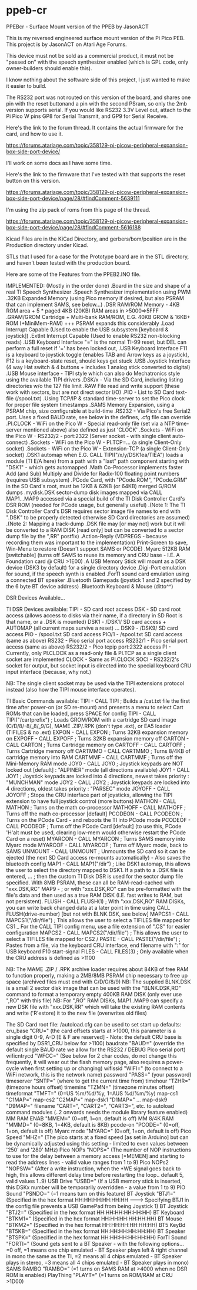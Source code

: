 # ppeb-cr
PPEBcr - Surface Mount version of the PPEB by JasonACT


This is my reversed engineered surface mount version of the Pi Pico PEB.
This project is by JasonACT on Atari Age Forums.


This device must not be sold as a commercial product, it must not be "passed on" with the speech synthesizer enabled (which is GPL code, only owner-builders should enable this).



I know nothing about the software side of this project, I just wanted to make it easier to build.

The RS232 port was not routed on this version of the board, and shares one pin with the reset buttonand a pin with the second PSram, so only the 2mb version supports serial.
If you would like RS232 3.3V Level out, attach to the Pi Pico W pins GP8 for Serial Transmit, and GP9 for Serial Receive.


Here's the link to the forum thread. It contains the actual firmware for the card, and how to use it.

https://forums.atariage.com/topic/358129-pi-picow-peripheral-expansion-box-side-port-device/

I'll work on some docs as I have some time.


Here's the link to the firmware that I've tested with that supports the reset button on this version.

https://forums.atariage.com/topic/358129-pi-picow-peripheral-expansion-box-side-port-device/page/28/#findComment-5639111


I'm using the zip pack of roms from this page of the thread.

https://forums.atariage.com/topic/358129-pi-picow-peripheral-expansion-box-side-port-device/page/28/#findComment-5616188



Kicad Files are in the KiCad Directory, and gerbers/bom/position are in the Production directory under Kicad.

STLs that I used for a case for the Prototype board are in the STL directory, and haven't been tested with the production board.

Here are some of the Features from the PPEB2.INO file.


IMPLEMENTED: (Mostly in the order done)
.Board in the size and shape of a real TI Speech Synthesizer
.Speech Synthesizer implementation using PWM
.32KB Expanded Memory (using Pico memory if desired, but also PSRAM that can implement SAMS, see below...)
.DSR RAM/ROM Memory - 4KB ROM area + 5 * paged 4KB (20KB) RAM areas in >5000=>5FFF
.GRAM/GROM Cartridge + Multi-bank RAM/ROM, E.G. 40KB GROM & 16KB+ ROM (+MiniMem-RAM) +++ PSRAM expands this considerably
.Load   Interrupt Capable (Used to enable the USB subsystem [keyboard & joystick])
.ExtInt Interrupt Capable (Used to enable RS232 non-blocking reads)
.USB Keyboard Interface "<ALT>=" is the normal TI-99 reset, but <CTRL><ALT>DEL can perform a full reset if <ALT>'=' has been locked out,
.USB Keyboard Interface  <CTRL><ALT>F11 is a keyboard to joystick toggle (enables TAB and Arrow keys as a joystick), <CTRL><ALT>F12 is a keyboard-state reset, should keys get stuck
.USB Joystick Interface (4 way Hat switch & 4 buttons + includes 1 analog stick converted to digital)
.USB Mouse interface - TIPI style which can also do Mechatronics style using the available TIPI drivers
.DSK/x - Via the SD Card, including listing directories w/o the 127 file limit
.RAW File read and write support (these work with sectors, but are not direct sector I/O)
.PIO - List to SD Card text-file (/spool.txt)
.Using TCP/IP & standard time-server to set the Pico clock for proper file system timestamps
.SAMS Memory Expansion, using a PSRAM chip, size configurable at build-time
.RS232 - Via Pico's free Serial2 port.  Uses a fixed BAUD rate, see below in the defines, .cfg file can override
.PI.CLOCK - WiFi on the Pico W - Special read-only file (set via a NTP time-server mentioned above) also defined as just 'CLOCK'
.Sockets - WiFi on the Pico W - RS232/2 - port:2322 (Server socket - with single client auto-connect)
.Sockets - WiFi on the Pico W - PI.TCP=... (a single Client-Only socket)
.Sockets - WiFi on the Pico W - Extension-TCP (a single Client-Only socket)
.DSK1 automap when E.G. CALL TIPI("/x/y/DSK1ea/TIEA") loads a module (TI E/A here) from a path with a "last" path component starting with "DSK1" - which gets automapped
.Math Co-Processor implements faster Add (and Sub) Multiply and Divide for Radix-100 floating point numbers (requires USB subsystem)
.PCode Card, with "PCode.ROM", "PCode.GRM" in the SD Card's root, must be 12KB & 62KB (or 64KB) merged G/ROM dumps
.mydisk.DSK sector-dump disk images mapped via CALL MAP1...MAP9 accessed via a special build of the TI Disk Controller Card's DSR ROM (needed for PCode usage, but generally useful)
.(Note 1: The TI Disk Controller Card's DSR requires sector image file names to end with ".DSK" to be properly detected otherwise SD Card directories are assumed)
.(Note 2: Mapping a track-dump .DSK file may [or may not] work but it will be converted to a RAM DISK [read only] but can be converted to a sector dump file by the ",RR" postfix)
.Action-Reply (VDPREGS - because recording them was important to the implementation) <CTRL><ALT>Print-Screen to save, <CTRL><ALT>Win-Menu to restore (Doesn't support SAMS or PCODE)
.Myarc 512KB RAM [switchable] (turns off SAMS to reuse its memory and CRU base - I.E. A Foundation card @ CRU >1E00)
.A USB Memory Stick will mount as a DSK device (DSK3 by default) for a single directory device
.Digi-Port emulation for sound, if the speech synth is enabled
.ForTI sound card emulation using a connected BT speaker
.Bluetooth Gamepads (joystick 1 and 2 specified by the 6 byte BT device address)
.Bluetooth Keyboard & Mouse (ditto^^)

DSR Devices Available...

TI DSR Devices available:
TIPI    - SD card root access
DSK     - SD card root access (allows access to disks via their name, if a directory in SD Root is that name, or a .DSK is mounted)
DSK1    - /DSK1/ SD card access + AUTOMAP (all current maps survive a reset)
...
DSK9    - /DSK9/ SD card access
PIO     - /spool.txt SD card access
PIO/1   - /spool.txt SD card access (same as above)
RS232   - Pico serial port access
RS232/1 - Pico serial port access (same as above)
RS232/2 - Pico tcpip port:2322 access
PI      - Currently, only PI.CLOCK as a read-only file & PI.TCP as a single client socket are implemented
CLOCK   - Same as PI.CLOCK
SOCI    - RS232/2's socket for output, but socket input is directed into the special keyboard CRU input interface (because, why not.)

NB: The single client socket may be used via the TIPI extensions protocol instead (also how the TIPI mouse interface operates).

TI Basic Commands available:
TIPI    - CALL TIPI                 ; Builds a /cat.txt file the first time after power-on (or SD re-mount) and presents a menu to select Cart ROMs that can be loaded, press SPACE for config
TIPI    - CALL TIPI("/cartprefix")  ; Loads GROM/ROM with a cartridge SD card image (C/D/8/-8/_8/_9/G), MAME .ZIP/.RPK (don't type .ext), or EA5 loader (TIFILES & no .ext)
EXPON   - CALL EXPON                ; Turns 32KB expansion memory on
EXPOFF  - CALL EXPOFF               ; Turns 32KB expansion memory off
CARTON  - CALL CARTON               ; Turns Cartridge memory on
CARTOFF - CALL CARTOFF              ; Turns Cartridge memory off
CARTMMO - CALL CARTMMO              ; Turns 8/4KB of cartridge memory into RAM
CARTMMF - CALL CARTMMF              ; Turns off the Mini-Memory RAM mode
JOY0    - CALL JOY0                 ; Joystick keypads are NOT locked out                        [default] : "ALPINER" mode (all directions available)
JOY1    - CALL JOY1                 ; Joystick keypads are locked into 4 directions, newest takes priority : "MUNCHMAN" mode
JOY2    - CALL JOY2                 ; Joystick keypads are locked into 4 directions, oldest takes priority : "PARSEC" mode
JOYOFF  - CALL JOYOFF               ; Stops the CRU interface part of joysticks, allowing the TIPI extension to have full joystick control (more buttons)
MATHON  - CALL MATHON               ; Turns on the math co-processor
MATHOFF - CALL MATHOFF              ; Turns off the math co-processor [default]
PCODEON - CALL PCODEON              ; Turns on the PCode Card - and reboots the TI into PCode mode
PCODEOF - CALL PCODEOF              ; Turns off the PCode Card [default] (to use this, PCode 'H'alt must be used, clearing low-mem would otherwise restart the PCode Card on a reset)
MYARCON - CALL MYARCON              ; Turns SAMS memory into Myarc mode
MYARCOF - CALL MYARCOF              ; Turns off Myarc mode, back to SAMS
UNMOUNT - CALL UNMOUNT              ; Unmounts the SD card so it can be ejected (the next SD Card access re-mounts automatically) - Also saves the bluetooth config
MAP1    - CALL MAP1("/dir")         ; Like DSK1 automap, this allows the user to select the directory mapped to DSK1.  If a path to a .DSK file is entered,
...                                 ; then the custom TI Disk DSR is used for the sector dump file specified.  With 8MB PSRAM, these can all be RAM-read-cached with "xxx.DSK,RC"
MAP9    -                           ; or with "xxx.DSK,RO" can be pre-formatted with the file's data and then used as a true RAM DISK (I.E. fast writes to RAM, but not persistent).
FLUSH   - CALL FLUSH(1)             ; With "xxx.DSK,RO" RAM DISKs, you can write back changed data at a later point in time using CALL FLUSH(drive-number) [but not with BLNK.DSK, see below]
MAPCS1  - CALL MAPCS1("/dir/file")  ; This allows the user to select a TIFILES file mapped for CS1 \_ For the CALL TIPI config menu, use a file extension of ".CS" for easier configuration
MAPCS2  - CALL MAPCS2("/dir/file")  ; This allows the user to select a TIFILES file mapped for CS2 /
PASTE   - CALL PASTE("/dir/file")   ; Pastes from a file, via the keyboard CRU interface, end filename with ":" for USB keyboard <CTRL><ALT>F10 start-signal
FILES   - CALL FILES(3)             ; Only available when the CRU address is defined as >1100

NB: The MAME .ZIP / .RPK archive loader requires about 84KB of free RAM to function properly, making a 2MB/8MB PSRAM chip necessary to free up space (archived files must end with C/D/G/8/9)
NB: The supplied BLNK.DSK is a small 2 sector disk image that can be used with the "BLNK.DSK,RO" command to format a temporary empty 400KB RAM DISK (only ever use ",RO" with this file)
NB: For ",RO" RAM DISKs, MAP1..MAP9 can specify a new DSK file with "xxx.DSK,RR" which will take the existing RAM contents and write ('R'estore) it to the new file (overwrites old files)


The SD Card root file: /autoload.cfg can be used to set start up defaults:
cru_base    "CRU="   (the card offsets starts at >1000, this parameter is a single digit 0-9, A-D [E & F are reserved] - Note: the default CRU base is specified by DSR1_CRU below for >1100)
baudrate    "BAUD="  (override the default single BAUD rate we allow for the RS232 / DEBUG Pico serial port)
wificntrycd "WFCC="  (See below for 2 char codes, do not change this frequently, it will wear out the flash memory page, also requires a power-cycle when first setting up or changing)
wifissid    "WIFI="  (to connect to a WiFi network, this is the network name)
password    "PASS="  (your password)
timeserver  "SNTP="  (where to get the current time from)
timehour    "TZHR="  (timezone hours offset)
timemins    "TZMN="  (timezone minutes offset)
timeformat  "TMFT="  (0=US %m/%d/%y, 1=AUS %d/%m/%y)
map-cs1     "C1MAP="
map-cs2     "C2MAP="
map-dsk1    "D1MAP=" ...
map-dsk9    "D9MAP="
filename    "CART=", "CART2=", "CART3=", etc. to autoload command modules (..2 onwards needs the module library feature enabled)
MM RAM ENAB "MMEM="  (0=off, 1=on, default is off)
MM 8/4K RAM "MMMD="  (0=8KB, 1=4KB, default is 8KB)
pcode-on    "PCODE=" (0=off, 1=on, default is off)
Myarc mode  "MYARC=" (0=off, 1=on, default is off)
Pico Speed  "MHZ="   (The pico starts at a fixed speed [as set in Arduino] but can be dynamically adjusted using this setting - limited to even values between '250' and '280' MHz)
Pico NOPs   "NOPS="  (The number of NOP instructions to use for the delay between a memory access [*MEMEN] and starting to read the address lines - valid value ranges from 1 to 9)
Pico NOPs2  "NOPSW=" (After a write instruction, when the *WE signal goes back to high, this allows different delay time before restarting the loop.. default 5, valid values 1..9)
USB Drive   "USBD="  (If a USB memory stick is inserted, this DSKx number will be temporarily overridden - a value from 1 to 9)
PIO Sound   "PSNDO=" (=1 means turn on this feature)
BT Joystick "BTJ1="  (Specified in the hex format HH:HH:HH:HH:HH:HH  ---> Specifying BTJ1 in the config file prevents a USB GamePad from being Joystick 1)
BT Joystick "BTJ2="  (Specified in the hex format HH:HH:HH:HH:HH:HH)
BT Keyboard "BTKM1=" (Specified in the hex format HH:HH:HH:HH:HH:HH)
BT Mouse    "BTKM2=" (Specified in the hex format HH:HH:HH:HH:HH:HH)
BT5 KeyBd   "BT5KB=" (Specified in the hex format HH:HH:HH:HH:HH:HH)
BT Speaker  "BTSPK=" (Specified in the hex format HH:HH:HH:HH:HH:HH)
ForTI Sound "FORTI=" (Sound gets sent to a BT Speaker - with the following options...
                      =0 off,
                      =1 means one chip emulated    - BT Speaker plays left & right channel in mono the same as the TI,
                      =2 means all 4 chips emulated - BT Speaker plays in stereo,
                      =3 means all 4 chips emulated - BT Speaker plays in mono)
SAMS RAMBO  "RAMBO=" (=1 turns on SAMS RAM at >4000 when no DSR ROM is enabled)
PlayThing   "PLAYT=" (=1 turns on ROM/RAM at CRU >1D00)
